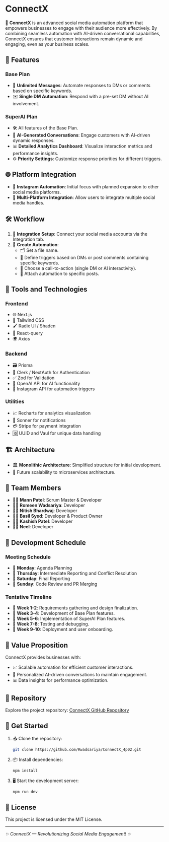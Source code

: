 # ConnectX

🚀 **ConnectX** is an advanced social media automation platform that empowers businesses to engage with their audience more effectively. By combining seamless automation with AI-driven conversational capabilities, ConnectX ensures that customer interactions remain dynamic and engaging, even as your business scales.

## 🌟 Features

### **Base Plan**
- 💬 **Unlimited Messages**: Automate responses to DMs or comments based on specific keywords.
- ✉️ **Single DM Automation**: Respond with a pre-set DM without AI involvement.

### **SuperAI Plan**
- 🛠️ All features of the Base Plan.
- 🤖 **AI-Generated Conversations**: Engage customers with AI-driven dynamic responses.
- 📊 **Detailed Analytics Dashboard**: Visualize interaction metrics and performance insights.
- ⚙️ **Priority Settings**: Customize response priorities for different triggers.

## 🌐 Platform Integration
- 📸 **Instagram Automation**: Initial focus with planned expansion to other social media platforms.
- 🔗 **Multi-Platform Integration**: Allow users to integrate multiple social media handles.

## 🛠️ Workflow
1. 🔧 **Integration Setup**: Connect your social media accounts via the Integration tab.
2. 📝 **Create Automation**:
   - 🗂️ Set a file name.
   - 🎯 Define triggers based on DMs or post comments containing specific keywords.
   - 📨 Choose a call-to-action (single DM or AI interactivity).
   - 📌 Attach automation to specific posts.

## 🧰 Tools and Technologies

### **Frontend**
- 🌐 Next.js
- 🎨 Tailwind CSS
- 🖌️ Radix UI / Shadcn
- 🔄 React-query
- 🌍 Axios

### **Backend**
- 🗃️ Prisma
- 🔐 Clerk / NextAuth for Authentication
- ✅ Zod for Validation
- 🤖 OpenAI API for AI functionality
- 📸 Instagram API for automation triggers

### **Utilities**
- 📈 Recharts for analytics visualization
- 🔔 Sonner for notifications
- 💳 Stripe for payment integration
- 🆔 UUID and Vaul for unique data handling

## 🏗️ Architecture
- 🏛️ **Monolithic Architecture**: Simplified structure for initial development.
- 🔄 Future scalability to microservices architecture.

## 👥 Team Members
- 👨‍💻 **Mann Patel**: Scrum Master & Developer
- 👨‍💻 **Romeen Wadsariya**: Developer
- 👨‍💻 **Nitish Bhardwaj**: Developer
- 👨‍💻 **Basil Syed**: Developer & Product Owner
- 👨‍💻 **Kashish Patel**: Developer
- 👨‍💻 **Neel**: Developer

## 📅 Development Schedule

### **Meeting Schedule**
- 📅 **Monday**: Agenda Planning
- 📅 **Thursday**: Intermediate Reporting and Conflict Resolution
- 📅 **Saturday**: Final Reporting
- 📅 **Sunday**: Code Review and PR Merging

### **Tentative Timeline**
- 📌 **Week 1-2**: Requirements gathering and design finalization.
- 📌 **Week 3-4**: Development of Base Plan features.
- 📌 **Week 5-6**: Implementation of SuperAI Plan features.
- 📌 **Week 7-8**: Testing and debugging.
- 📌 **Week 9-10**: Deployment and user onboarding.

## 🎯 Value Proposition
ConnectX provides businesses with:
- 📈 Scalable automation for efficient customer interactions.
- 🤝 Personalized AI-driven conversations to maintain engagement.
- 📊 Data insights for performance optimization.

## 📂 Repository
Explore the project repository: [ConnectX GitHub Repository](https://github.com/Rwadsariya/ConnectX_4p02)

## 🚀 Get Started
1. 📥 Clone the repository:
   ```bash
   git clone https://github.com/Rwadsariya/ConnectX_4p02.git
   ```
2. 📦 Install dependencies:
   ```bash
   npm install
   ```
3. 🖥️ Start the development server:
   ```bash
   npm run dev
   ```

## 📝 License
This project is licensed under the MIT License.

---

_✨ ConnectX — Revolutionizing Social Media Engagement! ✨_